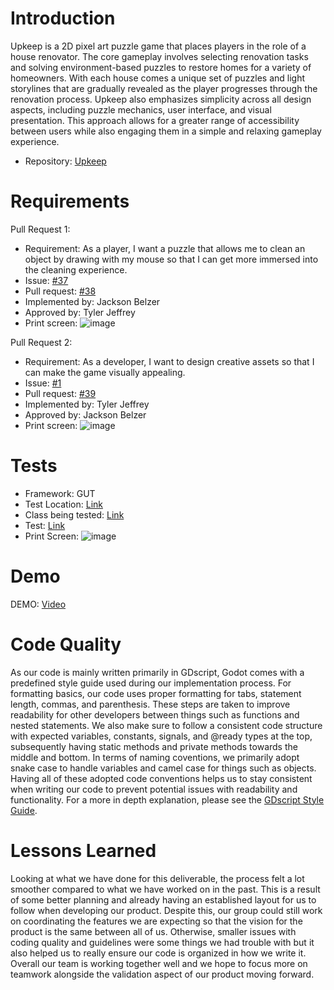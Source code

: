 # Introduction #
Upkeep is a 2D pixel art puzzle game that places players in the role of a house renovator. The core gameplay involves selecting renovation tasks and solving environment-based puzzles to restore homes for a variety of homeowners. With each house comes a unique set of puzzles and light storylines that are gradually revealed as the player progresses through the renovation process. Upkeep also emphasizes simplicity across all design aspects, including puzzle mechanics, user interface, and visual presentation. This approach allows for a greater range of accessibility between users while also engaging them in a simple and relaxing gameplay experience.
- Repository: [Upkeep](https://github.com/TJeffrey237/CS386Project)

# Requirements #
Pull Request 1:
- Requirement: As a player, I want a puzzle that allows me to clean an object by drawing with my mouse so that I can get more immersed into the cleaning experience.
- Issue: [#37](https://github.com/TJeffrey237/CS386Project/issues/37)
- Pull request: [#38](https://github.com/TJeffrey237/CS386Project/pull/38)
- Implemented by: Jackson Belzer
- Approved by: Tyler Jeffrey
- Print screen: ![image](https://github.com/user-attachments/assets/e45a529a-598c-4e70-a3b7-5d42075c00f7)

Pull Request 2:
- Requirement: As a developer, I want to design creative assets so that I can make the game visually appealing.
- Issue: [#1](https://github.com/TJeffrey237/CS386Project/issues/1)
- Pull request: [#39](https://github.com/TJeffrey237/CS386Project/pull/39)
- Implemented by: Tyler Jeffrey
- Approved by: Jackson Belzer
- Print screen: ![image](https://github.com/user-attachments/assets/6377c89d-63b9-4c2b-b794-bd6af39e02bf)

# Tests #
- Framework: GUT
- Test Location: [Link](https://github.com/TJeffrey237/CS386Project/tree/main/upkeep/tests)
- Class being tested: [Link](https://github.com/TJeffrey237/CS386Project/blob/main/upkeep/scenes/drawing_puzzle.tscn)
- Test: [Link](https://github.com/TJeffrey237/CS386Project/blob/main/upkeep/tests/test_drawing_solve.gd)
- Print Screen: ![image](https://github.com/user-attachments/assets/42abec2c-d23e-4598-a8dd-3e62c3ef2faa)


# Demo #
DEMO: [Video](https://youtu.be/4TjDL317IGU)

# Code Quality #
As our code is mainly written primarily in GDscript, Godot comes with a predefined style guide used during our implementation process. For formatting basics, our code uses proper formatting for tabs, statement length, commas, and parenthesis. These steps are taken to improve readability for other developers between things such as functions and nested statements. We also make sure to follow a consistent code structure with expected variables, constants, signals, and @ready types at the top, subsequently having static methods and private methods towards the middle and bottom. In terms of naming coventions, we primarily adopt snake case to handle variables and camel case for things such as objects. Having all of these adopted code conventions helps us to stay consistent when writing our code to prevent potential issues with readability and functionality. For a more in depth explanation, please see the [GDscript Style Guide](https://docs.godotengine.org/en/stable/tutorials/scripting/gdscript/gdscript_styleguide.html).

# Lessons Learned #
Looking at what we have done for this deliverable, the process felt a lot smoother compared to what we have worked on in the past. This is a result of some better planning and already having an established layout for us to follow when developing our product. Despite this, our group could still work on coordinating the features we are expecting so that the vision for the product is the same between all of us. Otherwise, smaller issues with coding quality and guidelines were some things we had trouble with but it also helped us to really ensure our code is organized in how we write it. Overall our team is working together well and we hope to focus more on teamwork alongside the validation aspect of our product moving forward.
